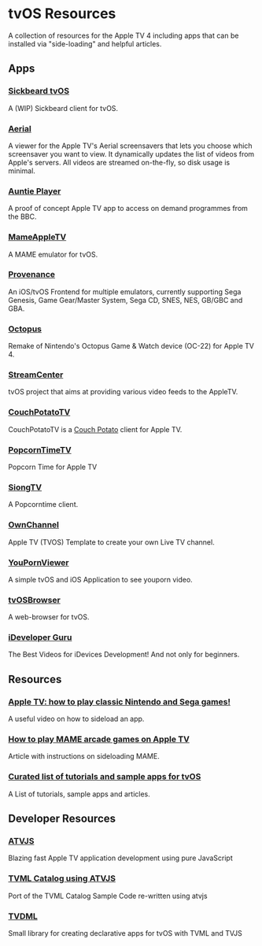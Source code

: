 # tvOS Resources

A collection of resources for the Apple TV 4 including apps that can be installed via "side-loading" and helpful articles.

## Apps

### [Sickbeard tvOS](https://github.com/hamishtaplin/sickbeard-tvos)
A (WIP) Sickbeard client for tvOS.
### [Aerial](https://github.com/okofish/aerial)
A viewer for the Apple TV's Aerial screensavers that lets you choose which screensaver you want to view. It dynamically updates the list of videos from Apple's servers. All videos are streamed on-the-fly, so disk usage is minimal.
### [Auntie Player](https://github.com/Auntie-Player/apple-tv)
A proof of concept Apple TV app to access on demand programmes from the BBC.
### [MameAppleTV](https://github.com/kevsmithpublic/MameAppleTV)
A MAME emulator for tvOS.
### [Provenance](https://github.com/jasarien/Provenance)
An iOS/tvOS Frontend for multiple emulators, currently supporting Sega Genesis, Game Gear/Master System, Sega CD, SNES, NES, GB/GBC and GBA. 
### [Octopus](https://github.com/roger-wetzel/Octopus)
Remake of Nintendo's Octopus Game & Watch device (OC-22) for Apple TV 4.
### [StreamCenter](https://github.com/StreamCenter/StreamCenter)
tvOS project that aims at providing various video feeds to the AppleTV. 
### [CouchPotatoTV](http://code.robblewis.me/CouchPotatoTV/)
CouchPotatoTV is a [Couch Potato](https://couchpota.to/) client for Apple TV.
### [PopcornTimeTV](https://github.com/pepibumur/PopcornTimeTV)
Popcorn Time for Apple TV
### [SiongTV](https://github.com/siong1987/siongTime-tvos)
A Popcorntime client.
### [OwnChannel](https://github.com/kane2931/ownchannel)
Apple TV (TVOS) Template to create your own Live TV channel.
### [YouPornViewer](https://github.com/kimiko88/Tvos-YouPornViewer)
A simple tvOS and iOS Application to see youporn video.
### [tvOSBrowser](https://github.com/steventroughtonsmith/tvOSBrowser)
A web-browser for tvOS.
### [iDeveloper Guru](https://itunes.apple.com/us/app/ideveloper-guru/id1233858865)
The Best Videos for iDevices Development!
And not only for beginners.

## Resources

### [Apple TV: how to play classic Nintendo and Sega games!](https://www.youtube.com/watch?v=xJ_JAwxur-Q)
A useful video on how to sideload an app.
### [How to play MAME arcade games on Apple TV](http://www.idownloadblog.com/2015/11/06/mame-arcade-games-apple-tv/)
Article with instructions on sideloading MAME.
### [Curated list of tutorials and sample apps for tvOS](https://github.com/sanketfirodiya/tvOS)
A List of tutorials, sample apps and articles.

## Developer Resources

### [ATVJS](https://github.com/emadalam/atvjs)
Blazing fast Apple TV application development using pure JavaScript
### [TVML Catalog using ATVJS](https://github.com/emadalam/tvml-catalog-using-atvjs)
Port of the TVML Catalog Sample Code re-written using atvjs
### [TVDML](https://github.com/a-ignatov-parc/tvdml-app-boilerplate)
Small library for creating declarative apps for tvOS with TVML and TVJS
